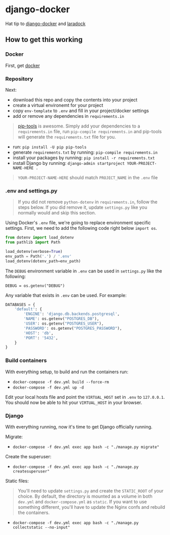 # django-docker

Hat tip to [django-docker](https://github.com/huchenw/django-docker) and [laradock](https://github.com/laradock/laradock)

## How to get this working
### Docker
First, get [docker](https://www.docker.com)

### Repository
Next:

* download this repo and copy the contents into your project
* create a virtual environemt for your project
* copy `env-template` to `.env` and fill in your project/docker settings
* add or remove any dependencies in `requirements.in`

> [pip-tools](https://github.com/jazzband/pip-tools) is awesome. Simply add your dependencies to a `requirements.in` file, run `pip-compile requirements.in` and pip-tools will generate the `requirements.txt` file for you.

* run: `pip install -U pip pip-tools`
* generate `requirements.txt` by running: `pip-compile requirements.in`
* install your packages by running: `pip install -r requirements.txt`
* install Django by running: `django-admin startproject YOUR-PROJECT-NAME-HERE .`

> `YOUR-PROJECT-NAME-HERE` should match `PROJECT_NAME` in the `.env` file

### .env and settings.py
> If you did not remove `python-dotenv` in `requirements.in`, follow the steps below. If you did remove it, update `settings.py` like you normally would and skip this section.

Using Docker's `.env` file, we're going to replace environment specific settings. First, we need to add the following code right below `import os`.

```python
from dotenv import load_dotenv
from pathlib import Path

load_dotenv(verbose=True)
env_path = Path('.') / '.env'
load_dotenv(dotenv_path=env_path)
```

The `DEBUG` environment variable in `.env` can be used in `settings.py` like the following:

`DEBUG = os.getenv("DEBUG")`

Any variable that exists in `.env` can be used. For example:

```python
DATABASES = {
    'default': {
        'ENGINE': 'django.db.backends.postgresql',
        'NAME': os.getenv("POSTGRES_DB"),
        'USER': os.getenv("POSTGRES_USER"),
        'PASSWORD': os.getenv("POSTGRES_PASSWORD"),
        'HOST': 'db',
        'PORT': '5432',
    }
}
```

### Build containers
With everything setup, to build and run the containers run:
* `docker-compose -f dev.yml build --force-rm`
* `docker-compose -f dev.yml up -d`

Edit your local hosts file and point the `VIRTUAL_HOST` set in `.env` to `127.0.0.1`. You should now be able to hit your `VIRTUAL_HOST` in your browser.

### Django
With everything running, now it's time to get Django officially running. 

Migrate:
* `docker-compose -f dev.yml exec app bash -c "./manage.py migrate"`

Create the superuser:
* `docker-compose -f dev.yml exec app bash -c "./manage.py createsuperuser"`

Static files:
> You'll need to update `settings.py` and create the `STATIC_ROOT` of your choice. By default, the directory is mounted as a volume in both `dev.yml` and `docker-compose.yml` as `static`. If you want to use something different, you'll have to update the Nginx confs and rebuild the containers.
* `docker-compose -f dev.yml exec app bash -c "./manage.py collectstatic --no-input"`
